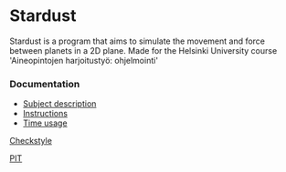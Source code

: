 # Stardust
  Stardust is a program that aims to simulate the movement and force between planets in a 2D plane.
  Made for the Helsinki University course 'Aineopintojen harjoitustyö: ohjelmointi'

### Documentation
- [Subject description](documentation/Subject_description.md)
- [Instructions](documentation/instructions.md)
- [Time usage](documentation/time.md)

[Checkstyle](https://htmlpreview.github.io/?https://raw.githubusercontent.com/kjarkko/Stardust/master/documentation/checkstyle/site/checkstyle.html)

[PIT](https://htmlpreview.github.io/?https://raw.githubusercontent.com/kjarkko/Stardust/master/documentation/pit/201604291320/index.html)
